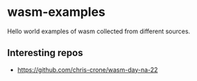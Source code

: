 # wasm-examples

Hello world examples of wasm collected from different sources.

## Interesting repos

- <https://github.com/chris-crone/wasm-day-na-22>
